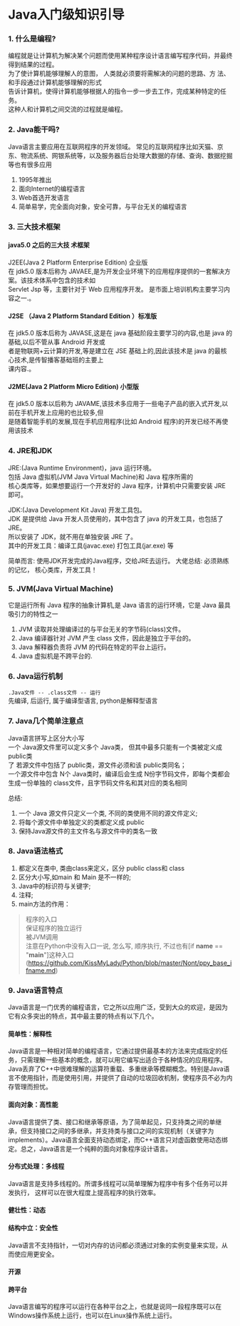 Java入门级知识引导  
====

### 1. 什么是编程?  
编程就是让计算机为解决某个问题而使用某种程序设计语言编写程序代码，并最终得到结果的过程。   
为了使计算机能够理解人的意图， 人类就必须要将需解决的问题的思路、方 法、和手段通过计算机能够理解的形式  
告诉计算机，使得计算机能够根据人的指令一步一步去工作，完成某种特定的任务。    
这种人和计算机之间交流的过程就是编程。   

### 2. Java能干吗?  
Java语言主要应用在互联网程序的开发领域。
常见的互联网程序比如天猫、京东、物流系统、网银系统等，以及服务器后台处理大数据的存储、查询、数据挖掘等也有很多应用      
1. 1995年推出    
2. 面向Internet的编程语言       
3. Web首选开发语言     
4. 简单易学，完全面向对象，安全可靠，与平台无关的编程语言    

### 3. 三大技术框架   
#### java5.0  之后的三大技 术框架    
J2EE(Java 2 Platform Enterprise Edition) 企业版       
在 jdk5.0 版本后称为 JAVAEE,是为开发企业环境下的应用程序提供的一套解决方案。该技术体系中包含的技术如      
Servlet Jsp 等，主要针对于 Web 应用程序开发。 是市面上培训机构主要学习内容之一.。       

#### J2SE （Java 2 Platform Standard Edition ）标准版    
在 jdk5.0 版本后称为 JAVASE,这是在 java 基础阶段主要学习的内容,也是 java 的基础,以后不管从事 Android 开发或    
者是物联网+云计算的开发,等是建立在 JSE 基础上的,因此该技术是 java 的最核心技术,是传智播客基础班的主要上    
课内容.。

#### J2ME(Java 2 Platform Micro Edition) 小型版    
在 jdk5.0 版本以后称为 JAVAME,该技术多应用于一些电子产品的嵌入式开发,以前在手机开发上应用的也比较多,但    
是随着智能手机的发展,现在手机应用程序(比如 Android 程序)的开发已经不再使用该技术    


### 4. JRE和JDK       
JRE:(Java Runtime Environment)，java  运行环境。    
包括 Java 虚拟机(JVM Java Virtual Machine)和 Java 程序所需的    
核心类库等，如果想要运行一个开发好的 Java 程序，计算机中只需要安装 JRE 即可。    

JDK:(Java Development Kit Java) 开发工具包。    
JDK 是提供给 Java 开发人员使用的，其中包含了 java 的开发工具，也包括了 JRE。        
所以安装了 JDK，就不用在单独安装 JRE 了。    
其中的开发工具：编译工具(javac.exe)  打包工具(jar.exe) 等    
    
简单而言: 使用JDK开发完成的Java程序，交给JRE去运行。
大佬总结: 必须熟练的记忆， 核心类库，开发工具！    

### 5. JVM(Java Virtual Machine)
它是运行所有 Java 程序的抽象计算机,是 Java 语言的运行环境，它是 Java 最具吸引力的特性之一   
1. JVM 读取并处理编译过的与平台无关的字节码(class)文件。   
2. Java 编译器针对 JVM 产生 class 文件，因此是独立于平台的。  
3. Java 解释器负责将 JVM 的代码在特定的平台上运行。  
4. Java 虚拟机是不跨平台的.   

### 6. Java运行机制
`.Java文件 -- .class文件 -- 运行`   
先编译, 后运行, 属于编译型语言, python是解释型语言  

### 7. Java几个简单注意点    
Java语言拼写上区分大小写      
一个 Java源文件里可以定义多个 Java类， 但其中最多只能有一个类被定义成 public类    
了 若源文件中包括了 public类，源文件必须和该 public类同名；   
一个源文件中包含 N个 Java类时，编译后会生成 N份字节码文件，即每个类都会生成一份单独的 class文件，且字节码文件名和其对应的类名相同      
   
总结: 
1. 一个 Java  源文件只定义一个类, 不同的类使用不同的源文件定义;
2. 将每个源文件中单独定义的类都定义成 public 
3. 保持Java源文件的主文件名与源文件中的类名一致    

### 8. Java语法格式      
1. 都定义在类中, 类由class来定义，区分 public class和  class       
2. 区分大小写,如main 和 Main  是不一样的;   
3. Java中的标识符与关键字;   
4. 注释;   
5. main方法的作用：
> 程序的入口   
> 保证程序的独立运行   
> 被JVM调用   
注意在Python中没有入口一说, 怎么写, 顺序执行, 不过也有[if __name__ == "__main__"]这种入口(https://github.com/KissMyLady/Python/blob/master/Nont/ppy_base_ifname.md)   


### 9. Java语言特点
Java语言是一门优秀的编程语言，它之所以应用广泛，受到大众的欢迎，是因为它有众多突出的特点，其中最主要的特点有以下几个。      

#### 简单性：解释性
Java语言是一种相对简单的编程语言，它通过提供最基本的方法来完成指定的任务，只需理解一些基本的概念，就可以用它编写出适合于各种情况的应用程序。Java丢弃了C++中很难理解的运算符重载、多重继承等模糊概念。特别是Java语言不使用指针，而是使用引用，并提供了自动的垃圾回收机制，使程序员不必为内存管理而担忧。   

#### 面向对象：高性能   
Java语言提供了类、接口和继承等原语，为了简单起见，只支持类之间的单继承，但支持接口之间的多继承，并支持类与接口之间的实现机制（关键字为implements）。Java语言全面支持动态绑定，而C++语言只对虚函数使用动态绑定。总之，Java语言是一个纯粹的面向对象程序设计语言。   

#### 分布式处理：多线程   
Java语言是支持多线程的。所谓多线程可以简单理解为程序中有多个任务可以并发执行，   这样可以在很大程度上提高程序的执行效率。   

#### 健壮性：动态   
#### 结构中立：安全性   
Java语言不支持指针，一切对内存的访问都必须通过对象的实例变量来实现，从而使应用更安全。   

#### 开源   
#### 跨平台   
Java语言编写的程序可以运行在各种平台之上，也就是说同一段程序既可以在Windows操作系统上运行，也可以在Linux操作系统上运行。   


